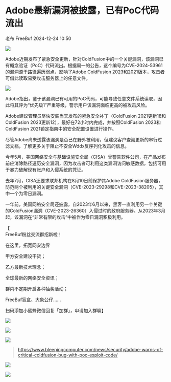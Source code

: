 #  Adobe最新漏洞被披露，已有PoC代码流出   
老布  FreeBuf   2024-12-24 10:50  
  
![](https://mmbiz.qpic.cn/mmbiz_gif/qq5rfBadR38jUokdlWSNlAjmEsO1rzv3srXShFRuTKBGDwkj4gvYy34iajd6zQiaKl77Wsy9mjC0xBCRg0YgDIWg/640?wx_fmt=gif&wxfrom=5&wx_lazy=1&tp=webp "")  
  
  
Adobe近期发布了紧急安全更新，针对ColdFusion中的一个关键漏洞，该漏洞已有概念验证（PoC）代码流出。根据周一的公告，这个编号为CVE-2024-53961的漏洞源于路径遍历弱点，影响了Adobe ColdFusion 2023和2021版本，攻击者可借此读取易受攻击服务器上的任意文件。  
  
  
![](https://mmbiz.qpic.cn/mmbiz_jpg/qq5rfBadR3ibSxDsItbp8q2DaEq4dPM5diaPXKBIn2uUtNWFiaftDLmuh61s3Bm8MCEcFQ4dgyK4G69fLj8KDiaibDg/640?wx_fmt=jpeg&from=appmsg "")  
  
  
Adobe指出，鉴于该漏洞已有可用的PoC代码，可能导致任意文件系统读取，因此将其评为“优先级1”严重等级，警示用户该漏洞面临更高的被攻击风险。  
  
  
Adobe建议管理员尽快安装当天发布的紧急安全补丁（ColdFusion 2021更新18和ColdFusion 2023更新12），最好在72小时内完成，并按照ColdFusion 2023和ColdFusion 2021锁定指南中的安全配置设置进行操作。  
  
  
尽管Adobe尚未透露该漏洞是否已在野外被利用，但建议客户查阅更新的串行过滤文档，了解更多关于阻止不安全Wddx反序列化攻击的信息。  
  
  
今年5月，美国网络安全与基础设施安全局（CISA）曾警告软件公司，在产品发布前应消除路径遍历安全漏洞，因为攻击者可利用这类漏洞访问敏感数据，包括可用于暴力破解现有账户和入侵系统的凭证。  
  
  
去年7月，CISA还要求联邦机构在8月10日前保护其Adobe ColdFusion服务器，防范两个被利用的关键安全漏洞（CVE-2023-29298和CVE-2023-38205），其中一个为零日漏洞。  
  
  
一年前，美国网络安全局还披露，自2023年6月以来，黑客一直利用另一个关键的ColdFusion漏洞（CVE-2023-26360）入侵过时的政府服务器。从2023年3月起，该漏洞在“非常有限的攻击”中被作为零日漏洞积极利用。  
  
  
【  
FreeBuf粉丝交流群招新啦！  
  
在这里，拓宽网安边界  
  
甲方安全建设干货；  
  
乙方最新技术理念；  
  
全球最新的网络安全资讯；  
  
群内不定期开启各种抽奖活动；  
  
FreeBuf盲盒、大象公仔......  
  
扫码添加小蜜蜂微信回复「加群」，申请加入群聊】  
  
![](https://mmbiz.qpic.cn/mmbiz_jpg/qq5rfBadR3ich6ibqlfxbwaJlDyErKpzvETedBHPS9tGHfSKMCEZcuGq1U1mylY7pCEvJD9w60pWp7NzDjmM2BlQ/640?wx_fmt=other&wxfrom=5&wx_lazy=1&wx_co=1&retryload=2&tp=webp "")  
  
  
![](https://mmbiz.qpic.cn/mmbiz_png/oQ6bDiaGhdyodyXHMOVT6w8DobNKYuiaE7OzFMbpar0icHmzxjMvI2ACxFql4Wbu2CfOZeadq1WicJbib6FqTyxEx6Q/640?wx_fmt=other&wxfrom=5&wx_lazy=1&wx_co=1&tp=webp "")  
  
![](https://mmbiz.qpic.cn/mmbiz_png/qq5rfBadR3icEEJemUSFlfufMicpZeRJZJ61icYlLmBLDpdYEZ7nIzpGovpHjtxITB6ibiaC3R5hoibVkQsVLQfdK57w/640?wx_fmt=other&wxfrom=5&wx_lazy=1&wx_co=1&retryload=2&tp=webp "")  
> https://www.bleepingcomputer.com/news/security/adobe-warns-of-critical-coldfusion-bug-with-poc-exploit-code/  
  
  
![](https://mmbiz.qpic.cn/mmbiz_png/qq5rfBadR3icEEJemUSFlfufMicpZeRJZJ7JfyOicficFrgrD4BHnIMtgCpBbsSUBsQ0N7pHC7YpU8BrZWWwMMghoQ/640?wx_fmt=other&wxfrom=5&wx_lazy=1&wx_co=1&tp=webp "")  
  
[](https://mp.weixin.qq.com/s?__biz=MjM5NjA0NjgyMA==&mid=2651307029&idx=1&sn=809e704f3bd356325cf8d85ed0717a8d&chksm=bd1c2e9e8a6ba788529249c685d4979c6b11853cf8f2d798a6d8e9ce362926ec50e3639cf79f&scene=21#wechat_redirect)  
  
[](https://mp.weixin.qq.com/s?__biz=MjM5NjA0NjgyMA==&mid=2651308240&idx=1&sn=96d32c8e6fa90561c84164ed75f4dca0&scene=21#wechat_redirect)  
  
[](https://mp.weixin.qq.com/s?__biz=MjM5NjA0NjgyMA==&mid=2651253272&idx=1&sn=82468d927062b7427e3ca8a912cb2dc7&scene=21#wechat_redirect)  
  
![](https://mmbiz.qpic.cn/mmbiz_gif/qq5rfBadR3icF8RMnJbsqatMibR6OicVrUDaz0fyxNtBDpPlLfibJZILzHQcwaKkb4ia57xAShIJfQ54HjOG1oPXBew/640?wx_fmt=gif&wxfrom=5&wx_lazy=1&tp=webp "")  
  
